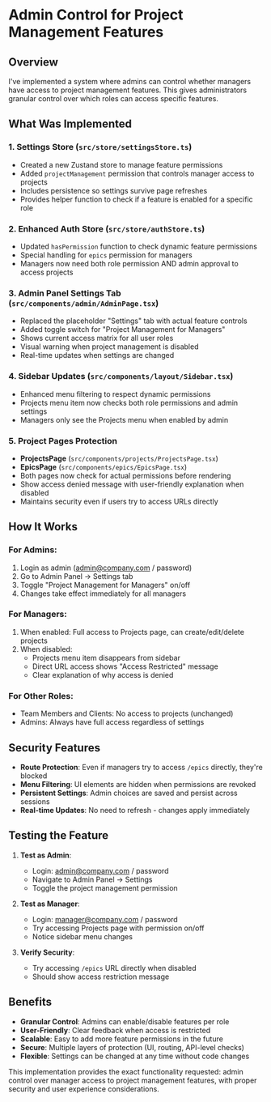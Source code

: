 # Admin Control for Project Management Features

## Overview

I've implemented a system where admins can control whether managers have access to project management features. This gives administrators granular control over which roles can access specific features.

## What Was Implemented

### 1. Settings Store (`src/store/settingsStore.ts`)

-   Created a new Zustand store to manage feature permissions
-   Added `projectManagement` permission that controls manager access to projects
-   Includes persistence so settings survive page refreshes
-   Provides helper function to check if a feature is enabled for a specific role

### 2. Enhanced Auth Store (`src/store/authStore.ts`)

-   Updated `hasPermission` function to check dynamic feature permissions
-   Special handling for `epics` permission for managers
-   Managers now need both role permission AND admin approval to access projects

### 3. Admin Panel Settings Tab (`src/components/admin/AdminPage.tsx`)

-   Replaced the placeholder "Settings" tab with actual feature controls
-   Added toggle switch for "Project Management for Managers"
-   Shows current access matrix for all user roles
-   Visual warning when project management is disabled
-   Real-time updates when settings are changed

### 4. Sidebar Updates (`src/components/layout/Sidebar.tsx`)

-   Enhanced menu filtering to respect dynamic permissions
-   Projects menu item now checks both role permissions and admin settings
-   Managers only see the Projects menu when enabled by admin

### 5. Project Pages Protection

-   **ProjectsPage** (`src/components/projects/ProjectsPage.tsx`)
-   **EpicsPage** (`src/components/epics/EpicsPage.tsx`)
-   Both pages now check for actual permissions before rendering
-   Show access denied message with user-friendly explanation when disabled
-   Maintains security even if users try to access URLs directly

## How It Works

### For Admins:

1. Login as admin (admin@company.com / password)
2. Go to Admin Panel → Settings tab
3. Toggle "Project Management for Managers" on/off
4. Changes take effect immediately for all managers

### For Managers:

1. When enabled: Full access to Projects page, can create/edit/delete projects
2. When disabled:
    - Projects menu item disappears from sidebar
    - Direct URL access shows "Access Restricted" message
    - Clear explanation of why access is denied

### For Other Roles:

-   Team Members and Clients: No access to projects (unchanged)
-   Admins: Always have full access regardless of settings

## Security Features

-   **Route Protection**: Even if managers try to access `/epics` directly, they're blocked
-   **Menu Filtering**: UI elements are hidden when permissions are revoked
-   **Persistent Settings**: Admin choices are saved and persist across sessions
-   **Real-time Updates**: No need to refresh - changes apply immediately

## Testing the Feature

1. **Test as Admin**:

    - Login: admin@company.com / password
    - Navigate to Admin Panel → Settings
    - Toggle the project management permission

2. **Test as Manager**:

    - Login: manager@company.com / password
    - Try accessing Projects page with permission on/off
    - Notice sidebar menu changes

3. **Verify Security**:
    - Try accessing `/epics` URL directly when disabled
    - Should show access restriction message

## Benefits

-   **Granular Control**: Admins can enable/disable features per role
-   **User-Friendly**: Clear feedback when access is restricted
-   **Scalable**: Easy to add more feature permissions in the future
-   **Secure**: Multiple layers of protection (UI, routing, API-level checks)
-   **Flexible**: Settings can be changed at any time without code changes

This implementation provides the exact functionality requested: admin control over manager access to project management features, with proper security and user experience considerations.

